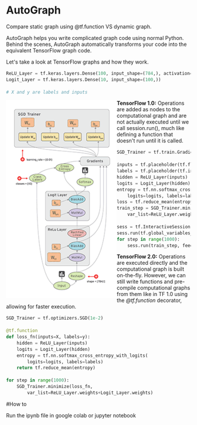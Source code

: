 # AutoGraph


Compare static graph using @tf.function VS dynamic graph.

AutoGraph helps you write complicated graph code using normal Python. Behind the scenes, AutoGraph automatically transforms your code into the equivalent TensorFlow graph code.

Let's take a look at TensorFlow graphs and how they work.

```python
ReLU_Layer = tf.keras.layers.Dense(100, input_shape=(784,), activation=tf.nn.relu)
Logit_Layer = tf.keras.layers.Dense(10, input_shape=(100,))

# X and y are labels and inputs
```

<img src="graph.gif" align="left" width="302" height="538">

**TensorFlow 1.0:** Operations are added as nodes to the computational graph and are not actually executed until we call session.run(), much like defining a function that doesn't run until it is called.

```python
SGD_Trainer = tf.train.GradientDescentOptimizer(1e-2)

inputs = tf.placeholder(tf.float32, shape=[None, 784])
labels = tf.placeholder(tf.int16, shape=[None, 10])
hidden = ReLU_Layer(inputs)
logits = Logit_Layer(hidden)
entropy = tf.nn.softmax_cross_entropy_with_logits(
    logits=logits, labels=labels)
loss = tf.reduce_mean(entropy)
train_step = SGD_Trainer.minimize(loss, 
    var_list=ReLU_Layer.weights+Logit_Layer.weights)

sess = tf.InteractiveSession()
sess.run(tf.global_variables_initializer())
for step in range(1000):
    sess.run(train_step, feed_dict={inputs:X, labels:y})
```

**TensorFlow 2.0:** Operations are executed directly and the computational graph is built on-the-fly. However, we can still write functions and pre-compile computational graphs from them like in TF 1.0 using the *@tf.function* decorator, allowing for faster execution.

```python
SGD_Trainer = tf.optimizers.SGD(1e-2)

@tf.function
def loss_fn(inputs=X, labels=y):
    hidden = ReLU_Layer(inputs)
    logits = Logit_Layer(hidden)
    entropy = tf.nn.softmax_cross_entropy_with_logits(
        logits=logits, labels=labels)
    return tf.reduce_mean(entropy)

for step in range(1000):
    SGD_Trainer.minimize(loss_fn, 
        var_list=ReLU_Layer.weights+Logit_Layer.weights)
```

#How to

Run the ipynb file in google colab or jupyter notebook

